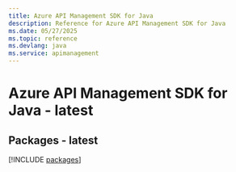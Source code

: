 ```yaml
---
title: Azure API Management SDK for Java
description: Reference for Azure API Management SDK for Java
ms.date: 05/27/2025
ms.topic: reference
ms.devlang: java
ms.service: apimanagement
---
```

# Azure API Management SDK for Java - latest
## Packages - latest
[!INCLUDE [packages](api-management-index.md)]